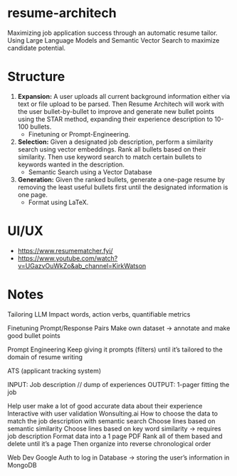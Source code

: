 # resume-architech
Maximizing job application success through an automatic resume tailor. Using Large Language Models and Semantic Vector Search to maximize candidate potential.

# Structure

1. **Expansion:** A user uploads all current background information either via text or file upload to be parsed. Then Resume Architech will work with the user bullet-by-bullet to improve and generate new bullet points using the STAR method, expanding their experience description to 10-100 bullets.
     - Finetuning or Prompt-Engineering.
3. **Selection:** Given a designated job description, perform a similarity search using vector embeddings. Rank all bullets based on their similarity. Then use keyword search to match certain bullets to keywords wanted in the description.
     - Semantic Search using a Vector Database
5. **Generation:** Given the ranked bullets, generate a one-page resume by removing the least useful bullets first until the designated information is one page.
     - Format using LaTeX.

# UI/UX

- https://www.resumematcher.fyi/
- https://www.youtube.com/watch?v=UGazvOuWkZo&ab_channel=KirkWatson

# Notes

Tailoring
  LLM
  Impact words, action verbs, quantifiable metrics

Finetuning
  Prompt/Response Pairs
  Make own dataset → annotate and make good bullet points

Prompt Engineering
  Keep giving it prompts (filters) until it’s tailored to the domain of resume writing

ATS (applicant tracking system)

INPUT: Job description // dump of experiences
OUTPUT: 1-pager fitting the job

Help user make a lot of good accurate data about their experience
  Interactive with user validation
  Wonsulting.ai
How to choose the data to match the job description with semantic search
  Choose lines based on semantic similarity
  Choose lines based on key word similarity -> requires job description
Format data into a 1 page PDF
  Rank all of them based and delete until it’s a page
  Then organize into reverse chronological order

Web Dev
  Google Auth to log in
  Database -> storing the user’s information in MongoDB
